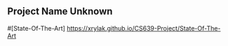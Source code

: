 ## Project Name Unknown

#[State-Of-The-Art] https://xrylak.github.io/CS639-Project/State-Of-The-Art



